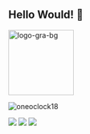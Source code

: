 ## Hello Would! 👋
<img src="https://i.ibb.co/BZH0qpb/logo-gra-bg.png" alt="logo-gra-bg" border="0" width="130px">
<p><img align="center" src="https://github-readme-stats.vercel.app/api/top-langs?username=seongpark&show_icons=true&locale=en&layout=compact" alt="oneoclock18" /></p>

<a href="https://www.facebook.com/profile.php?id=100069301380019" target="_blank"><img src="https://img.shields.io/badge/facebook-1877F2?style=flat-square&logo=Facebook&logoColor=white"/></a>
<a href="https://www.instagram.com/oopseong" target="_blank"><img src="https://img.shields.io/badge/instagram-E4405F?style=flat-square&logo=instagram&logoColor=white"/></a>
<a href="https://open.spotify.com/user/31ruzl4nszsdubkmo7rmt544az6q" target="_blank"><img src="https://img.shields.io/badge/spotify-1DB954?style=flat-square&logo=spotify&logoColor=white"/></a>
